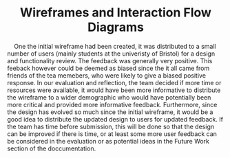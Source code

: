 <h1 align="center">Wireframes and Interaction Flow Diagrams</h1>


<p>&nbsp;&nbsp;&nbsp;&nbsp;One the initial wireframe had been created, it was distributed to a small number of users (mainly students at the univeristy of Bristol) for a design and functionality review. The feedback was generally very positive. This feeback however could be deemed as biased since the it all came from friends of the tea memebers, who were likely to give a biased positive response. In our evaluation and reflection, the team decided if more time or resources were available, it would have been more informative to distribute the wireframe to a wider demographic who would have potentially been more critical and provided more informative feedback. Furthermore, since the design has evolved so much since the initial wireframe, it would be a good idea to distribute the updated design to users for updated feedback. If the team has time before submission, this will be done so that the design can be improved if there is time, or at least some more user feedback can be considered in the evaluation or as potential ideas in the Future Work section of the doccumentation.</p>
